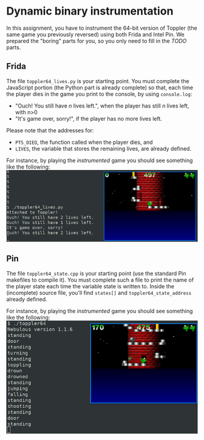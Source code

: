 # Dynamic binary instrumentation
In this assignment, you have to instrument the 64-bit version of Toppler (the same game you previously reversed) using both Frida and Intel Pin.
We prepared the "boring" parts for you, so you only need to fill in the *TODO* parts.


## Frida
The file `toppler64_lives.py` is your starting point. You must complete the JavaScript portion (the Python part is already complete) so that, each time the player dies in the game you print to the console, by using `console.log`:
- "Ouch! You still have *n* lives left.", when the player has still *n* lives left, with n>0
- "It's game over, sorry!", if the player has no more lives left.

Please note that the addresses for:
- `PTS_DIED`, the function called when the player dies, and
- `LIVES`, the variable that stores the remaining lives, are already defined.

For instance, by playing the *instrumented* game you should see something like the following:
![](frida.png)

## Pin
The file `toppler64_state.cpp` is your starting point (use the standard Pin makefiles to compile it).
You must complete such a file to print the name of the player state each time the variable state is written to.
Inside the (incomplete) source file, you'll find `states[]` and `toppler64_state_address` already defined.

For instance, by playing the *instrumented* game you should see something like the following:
![](pin.png)

